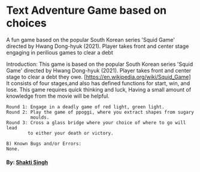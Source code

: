 # Text Adventure Game based on choices
A fun game based on the popular South Korean series 'Squid Game' directed by Hwang Dong-hyuk (2021). 
Player takes front and center stage engaging in perilious games to clear a debt


 Introduction:
    This game is based on the popular South Korean series 'Squid Game' 
    directed by Hwang Dong-hyuk (2021). Player takes front and center stage to 
    clear a debt they owe. [https://en.wikipedia.org/wiki/Squid_Game]
    It consists of four stages,and also has defined functions for 
    start, win, and lose. 
    This game requires quick thinking and luck,
    Having a small amount of knowledge from the movie will be helpful.
    
    Round 1: Engage in a deadly game of red light, green light.
    Round 2: Play the game of ppoggi, where you extract shapes from sugary
             moulds.
    Round 3: Cross a glass bridge where your choice of where to go will lead
            to either your death or victory.
    
    B) Known Bugs and/or Errors:
    None.

#### By: [Shakti Singh](https://www.linkedin.com/in/shakti--singh/)
